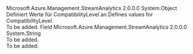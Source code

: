 <Type Name="CompatibilityLevel" FullName="Microsoft.Azure.Management.StreamAnalytics.Models.CompatibilityLevel">
  <TypeSignature Language="C#" Value="public static class CompatibilityLevel" />
  <TypeSignature Language="ILAsm" Value=".class public auto ansi abstract sealed beforefieldinit CompatibilityLevel extends System.Object" />
  <TypeSignature Language="DocId" Value="T:Microsoft.Azure.Management.StreamAnalytics.Models.CompatibilityLevel" />
  <TypeSignature Language="VB.NET" Value="Public Class CompatibilityLevel" />
  <TypeSignature Language="F#" Value="type CompatibilityLevel = class" />
  <AssemblyInfo>
    <AssemblyName>Microsoft.Azure.Management.StreamAnalytics</AssemblyName>
    <AssemblyVersion>2.0.0.0</AssemblyVersion>
  </AssemblyInfo>
  <Base>
    <BaseTypeName>System.Object</BaseTypeName>
  </Base>
  <Interfaces />
  <Docs>
    <summary>
            <span data-ttu-id="ca52c-101">Definiert Werte für CompatibilityLevel an.</span><span class="sxs-lookup"><span data-stu-id="ca52c-101">Defines values for CompatibilityLevel.</span></span>
            </summary>
    <remarks>To be added.</remarks>
  </Docs>
  <Members>
    <Member MemberName="OneFullStopZero">
      <MemberSignature Language="C#" Value="public const string OneFullStopZero;" />
      <MemberSignature Language="ILAsm" Value=".field public static literal string OneFullStopZero" />
      <MemberSignature Language="DocId" Value="F:Microsoft.Azure.Management.StreamAnalytics.Models.CompatibilityLevel.OneFullStopZero" />
      <MemberSignature Language="VB.NET" Value="Public Const OneFullStopZero As String " />
      <MemberSignature Language="F#" Value="val mutable OneFullStopZero : string" Usage="Microsoft.Azure.Management.StreamAnalytics.Models.CompatibilityLevel.OneFullStopZero" />
      <MemberType>Field</MemberType>
      <AssemblyInfo>
        <AssemblyName>Microsoft.Azure.Management.StreamAnalytics</AssemblyName>
        <AssemblyVersion>2.0.0.0</AssemblyVersion>
      </AssemblyInfo>
      <ReturnValue>
        <ReturnType>System.String</ReturnType>
      </ReturnValue>
      <Docs>
        <summary>To be added.</summary>
        <remarks>To be added.</remarks>
      </Docs>
    </Member>
  </Members>
</Type>